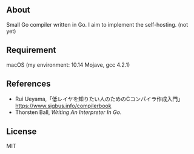 ## About
Small Go compiler written in Go.
I aim to implement the self-hosting. (not yet)

## Requirement
macOS
(my environment: 10.14 Mojave, gcc 4.2.1)

## References
* Rui Ueyama,「低レイヤを知りたい人のためのCコンパイラ作成入門」 <https://www.sigbus.info/compilerbook>
* Thorsten Ball, *Writing An Interpreter In Go*.

## License
MIT